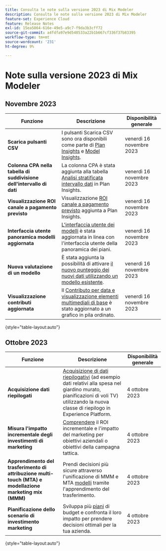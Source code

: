 ```yaml
---
title: Consulta le note sulla versione 2023 di Mix Modeler
description: Consulta le note sulla versione 2023 di Mix Modeler
feature-set: Experience Cloud
feature: Release Notes
exl-id: 15ea5864-616e-49e5-a9c7-f9da3b3cff72
source-git-commit: a4fdfa97e9d548533a22b1b667cf336f37b83395
workflow-type: tm+mt
source-wordcount: '231'
ht-degree: 9%

---
```


# Note sulla versione 2023 di Mix Modeler

## Novembre 2023


| Funzione | Descrizione | Disponibilità generale |
|---|---|---|
| **Scarica pulsanti CSV** | I pulsanti Scarica CSV sono ora disponibili come parte di [Plan Insights](../plans/edit.md) e [Model Insights](../models/insights.md#model-insights). | venerdì 16 novembre 2023 |
| **Colonna CPA nella tabella di suddivisione dell&#39;intervallo di dati** | La colonna CPA è stata aggiunta alla tabella [Analisi stratificata intervallo dati](../plans/edit.md) in Plan Insights. | venerdì 16 novembre 2023 |
| **Visualizzazione ROI canale a pagamento previsto** | Visualizzazione [ROI canale a pagamento previsto](../plans/edit.md) aggiunta a Plan Insights. | venerdì 16 novembre 2023 |
| **Interfaccia utente panoramica modelli aggiornata** | [L&#39;interfaccia utente dei modelli](../models/overview.md) è stata aggiornata in linea con l&#39;interfaccia utente della panoramica dei piani. | venerdì 16 novembre 2023 |
| **Nuova valutazione di un modello** | È stata aggiunta la possibilità di attivare [il nuovo punteggio dei nuovi dati utilizzando un modello esistente](../models/overview.md#re-score). | venerdì 16 novembre 2023 |
| **Visualizzazione contributi aggiornata** | Il [Contributo per data e visualizzazione elementi multimediali di base](../models/insights.md#model-insights) è stato aggiornato a un grafico in pila ordinato. | venerdì 16 novembre 2023 |

{style="table-layout:auto"}


## Ottobre 2023

| Funzione | Descrizione | Disponibilità generale |
|---|---|---|
| **Acquisizione dati riepilogati** | [Acquisizione di dati riepilogativi](../ingest-data/overview.md) (ad esempio dati relativi alla spesa nel giardino murato, pianificazioni di voli TV) utilizzando la nuova classe di riepilogo in Experience Platform. | 4 ottobre 2023 |
| **Misura l&#39;impatto incrementale degli investimenti di marketing** | [Comprendere](../dashboard/overview.md) il ROI incrementale e l&#39;impatto del marketing per obiettivi aziendali o obiettivi della campagna tattica. | 4 ottobre 2023 |
| **Apprendimento del trasferimento di attribuzione multi-touch (MTA) e modellazione marketing mix (MMM)** | Prendi decisioni più sicure attraverso l&#39;unificazione di MMM e MTA [modelli](../models/overview.md) tramite l&#39;apprendimento del trasferimento. | 4 ottobre 2023 |
| **Pianificazione dello scenario di investimento marketing** | Sviluppa più [piani](../plans/overview.md) di budget e confronta il loro impatto per prendere decisioni ottimali per la tua azienda. | 4 ottobre 2023 |

{style="table-layout:auto"}
